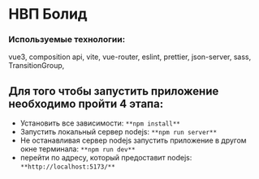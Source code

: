 # НВП Болид
### Используемые технологии:
vue3,
composition api,
vite,
vue-router,
eslint,
prettier,
json-server,
sass,
TransitionGroup,

## Для того чтобы запустить приложение необходимо пройти 4 этапа:
- Установить все зависимости: 
`**npm install**`
- Запустить локальный сервер nodejs:
`**npm run server**`
- Не останавливая сервер nodejs запустить приложение в другом окне терминала:
  `**npm run dev**`
- перейти по адресу, который предоставит nodejs:
  `**http://localhost:5173/**`
